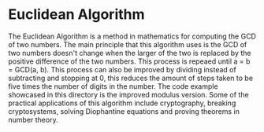 # Euclidean Algorithm
The Euclidean Algorithm is a method in mathematics for computing the GCD of two numbers. The main principle that this algorithm uses is the GCD of two numbers doesn't change when the larger of the two is replaced by the positive difference of the two numbers. This process is repeaed until a = b = GCD(a, b). This process can also be improved by dividing instead of subtracting and stopping at 0, this reduces the amount of steps taken to be five times the number of digits in the number. The code example showcased in this directory is the improved modulus version. Some of the practical applications of this algorithm include cryptography, breaking cryptosystems, solving Diophantine equations and proving theorems in number theory.

